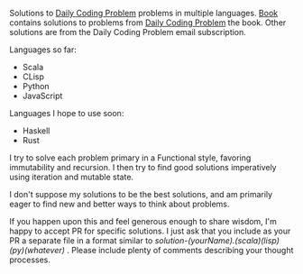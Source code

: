Solutions to [Daily Coding Problem](https://www.dailycodingproblem.com/) problems in multiple languages. [Book](https://github.com/paulhirschi/dailyCodingProblem/tree/master/book/) contains solutions to problems from [Daily Coding Problem](https://www.amazon.com/dp/1793296634/ref=cm_sw_em_r_mt_dp_U_JTTOEbDZV6EWC) the book. Other solutions are from the Daily Coding Problem email subscription.

Languages so far:
* Scala
* CLisp
* Python
* JavaScript

Languages I hope to use soon:
* Haskell
* Rust

I try to solve each problem primary in a Functional style, favoring immutability and recursion. I then try to find good solutions imperatively using iteration and mutable state.

I don't suppose my solutions to be the best solutions, and am primarily eager to find new and better ways to think about problems.

If you happen upon this and feel generous enough to share wisdom, I'm happy to accept PR for specific solutions. I just ask that you include as your PR a separate file in a format similar to *solution-(yourName).(scala)(lisp)(py)(whatever)* . Please include plenty of comments describing your thought processes.
